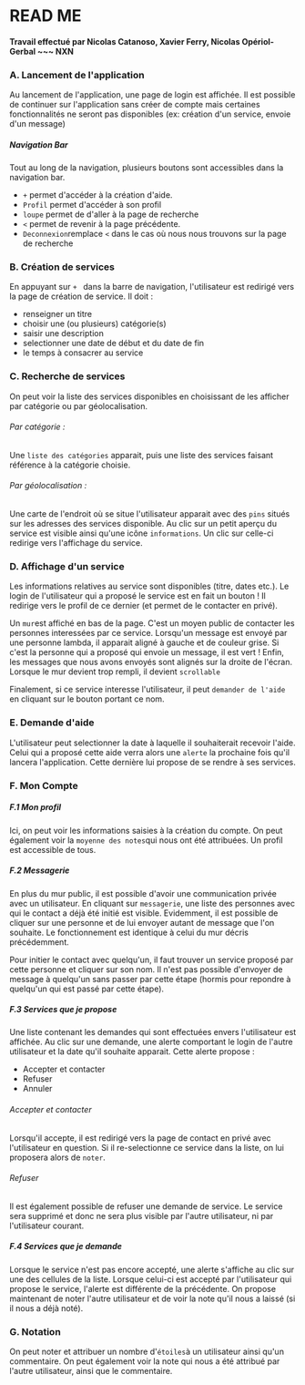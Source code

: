 # READ ME
#### Travail effectué par Nicolas Catanoso, Xavier Ferry, Nicolas Opériol-Gerbal ~~~ NXN
### A. Lancement de l'application

Au lancement de l'application, une page de login est affichée. 
Il est possible de continuer sur l'application sans créer de compte mais certaines fonctionnalités ne seront pas disponibles (ex: création d'un service, envoie d'un message)

#####  Navigation Bar
Tout au long de la navigation, plusieurs boutons sont accessibles dans la navigation bar. 
  - ```+``` permet d'accéder à la création d'aide.
  - ```Profil``` permet d'accéder à son profil
  - ```loupe``` permet de d'aller à la page de recherche
  - ```<``` permet de revenir à la page précédente.
  - ```Deconnexion```remplace ```<``` dans le cas où nous nous trouvons sur la page de recherche


### B. Création de services
En appuyant sur  ```+ ``` dans la barre de navigation, l'utilisateur est redirigé vers la page de création de service.
Il doit : 
  - renseigner un titre
  - choisir une (ou plusieurs) catégorie(s)
  - saisir une description
  - selectionner une date de début et du date de fin
  - le temps à consacrer au service

### C. Recherche de services

On peut voir la liste des services disponibles en choisissant de les afficher par catégorie ou par géolocalisation. 

###### Par catégorie :
Une ```liste des catégories``` apparait, puis une liste des services faisant référence à la catégorie choisie.

###### Par géolocalisation :
Une carte de l'endroit où se situe l'utilisateur apparait avec des ```pins``` situés sur les adresses des services disponible. Au clic sur un petit aperçu du service est visible ainsi qu'une icône  ```informations```. Un clic sur celle-ci redirige vers l'affichage du service.

### D. Affichage d'un service

Les informations relatives au service sont disponibles (titre, dates etc.). Le login de l'utilisateur qui a proposé le service est en fait un bouton ! Il redirige vers le profil de ce dernier (et permet de le contacter en privé).

Un ```mur```est affiché en bas de la page. C'est un moyen public de contacter les personnes interessées par ce service. Lorsqu'un message est envoyé par une personne lambda, il apparait aligné à gauche et de couleur grise. Si c'est la personne qui a proposé qui envoie un message, il est vert ! Enfin, les messages que nous avons envoyés sont alignés sur la droite de l'écran. Lorsque le mur devient trop rempli, il devient ```scrollable```

Finalement, si ce service interesse l'utilisateur, il peut ```demander de l'aide``` en cliquant sur le bouton portant ce nom.

### E. Demande d'aide

L'utilisateur peut selectionner la date à laquelle il souhaiterait recevoir l'aide.
Celui qui a proposé cette aide verra alors une ```alerte``` la prochaine fois qu'il lancera l'application. Cette dernière lui propose de se rendre à ses services.

### F. Mon Compte

##### F.1 Mon profil
Ici, on peut voir les informations saisies à la création du compte. On peut également voir la ```moyenne des notes```qui nous ont été attribuées. Un profil est accessible de tous.

##### F.2 Messagerie
En plus du mur public, il est possible d'avoir une communication privée avec un utilisateur. En cliquant sur ```messagerie```, une liste des personnes avec qui le contact a déjà été initié est visible. Evidemment, il est possible de cliquer sur une personne et de lui envoyer autant de message que l'on souhaite. Le fonctionnement est identique à celui du mur décris précédemment.

Pour initier le contact avec quelqu'un, il faut trouver un service proposé par cette personne et cliquer sur son nom. Il n'est pas possible d'envoyer de message à quelqu'un sans passer par cette étape (hormis pour repondre à quelqu'un qui est passé par cette étape).

##### F.3 Services que je propose
Une liste contenant les demandes qui sont effectuées envers l'utilisateur est affichée. Au clic sur une demande, une alerte comportant le login de l'autre utilisateur et la date qu'il souhaite apparait. 
Cette alerte propose :
  - Accepter et contacter
  - Refuser
  - Annuler

###### Accepter et contacter 
Lorsqu'il accepte, il est redirigé vers la page de contact en privé avec l'utilisateur en question. 
Si il re-selectionne ce service dans la liste, on lui proposera alors de ```noter```.

###### Refuser
Il est également possible de refuser une demande de service. Le service sera supprimé et donc ne sera plus visible par l'autre utilisateur, ni par l'utilisateur courant.

##### F.4 Services que je demande
Lorsque le service n'est pas encore accepté, une alerte s'affiche au clic sur une des cellules de la liste. 
Lorsque celui-ci est accepté par l'utilisateur qui propose le service, l'alerte est différente de la précédente. On propose maintenant de noter l'autre utilisateur et de voir la note qu'il nous a laissé (si il nous a déjà noté).

### G. Notation
On peut noter et attribuer un nombre d'```étoiles```à un utilisateur ainsi qu'un commentaire.
On peut également voir la note qui nous a été attribué par l'autre utilisateur, ainsi que le commentaire.


